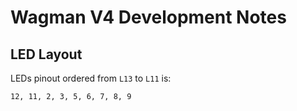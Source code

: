 # Wagman V4 Development Notes

## LED Layout

LEDs pinout ordered from `L13` to `L11` is:

```
12, 11, 2, 3, 5, 6, 7, 8, 9
```
